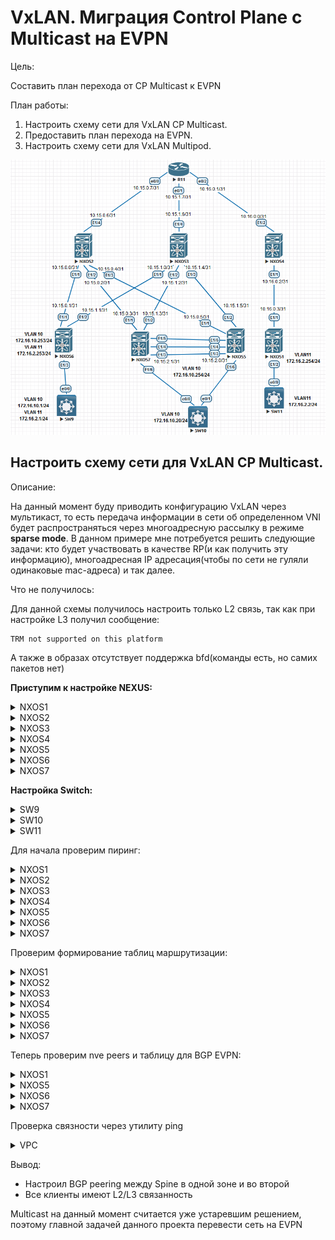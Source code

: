 # VxLAN. Миграция Control Plane c Multicast на EVPN

Цель:

Составить план перехода от CP Multicast к EVPN

План работы:

1. Настроить схему сети для VxLAN CP Multicast.
2. Предоставить план перехода на EVPN.
3. Настроить схему сети для VxLAN Multipod.

![Scheme](./img/Scheme.png)

## Настроить схему сети для VxLAN CP Multicast.

Описание:

На данный момент буду приводить конфигурацию VxLAN через мультикаст, то есть передача информации в сети об определенном VNI будет распространяться через многоадресную рассылку в режиме **sparse mode**. В данном примере мне потребуется решить следующие задачи: кто будет участвовать в качестве RP(и как получить эту информацию), многоадресная IP адресация(чтобы по сети не гуляли одинаковые mac-адреса) и так далее. 

Что не получилось:

Для данной схемы получилось настроить только L2 связь, так как при настройке L3 получил сообщение:

```
TRM not supported on this platform
```

А также в образах отсутствует поддержка bfd(команды есть, но самих пакетов нет) 

**Приступим к настройке NEXUS:**

<details>
  <summary>NXOS1</summary>
<pre><code>
configure terminal
!
hostname NX1
!
feature bgp
feature pim
feature interface-vlan
feature vn-segment-vlan-based
feature nv overlay
!
no ip domain-lookup
!
fabric forwarding anycast-gateway-mac 0001.0001.0001
!
ip pim log-neighbor-changes
ip pim ssm range 232.0.0.0/8
ip pim bsr listen
vlan 1,11
vlan 11
  vn-segment 100200
!
ip prefix-list LOOPBACK seq 5 permit 1.1.1.1/32 
ip prefix-list LOOPBACK seq 10 permit 10.1.1.1/32 
ip prefix-list P2P seq 5 permit 10.16.0.2/31 
ip prefix-list P2P seq 10 permit 172.16.2.0/31 
route-map BGP-OUT permit 10
  match ip address prefix-list LOOPBACK P2P 
!
interface Vlan11
  no shutdown
  ip address 172.16.2.254/24
  ip pim sparse-mode
  fabric forwarding mode anycast-gateway
!
interface nve1
  no shutdown
  source-interface loopback0
  member vni 100200 mcast-group 231.1.2.1
!
interface Ethernet1/1
  no switchport
  ip address 10.16.0.3/31
  ip pim sparse-mode
  no shutdown
!
interface Ethernet1/2
  switchport mode trunk
!
interface loopback0
  ip address 1.1.1.1/32
  ip address 10.1.1.1/32 secondary
  ip pim sparse-mode
!
cli alias name wr copy running-config startup-config
line console
  exec-timeout 0
line vty
  exec-timeout 0
!
boot nxos bootflash:/nxos.9.2.2.bin 
!
router bgp 64551
  router-id 1.1.1.1
  bestpath as-path multipath-relax
  address-family ipv4 unicast
    redistribute direct route-map BGP-OUT
    maximum-paths 4
  template peer NXOS4
    remote-as 64554
    log-neighbor-changes
    password 3 9125d59c18a9b015
    address-family ipv4 unicast
  neighbor 10.16.0.2
    inherit peer NXOS4
!
end
wr
</code></pre>
</details>
 <details>
<summary>NXOS2</summary>
<pre><code>
configure terminal
hostname NX2
!
feature bgp
feature pim
!
ip pim bsr bsr-candidate loopback1 priority 90
ip pim bsr rp-candidate loopback1 group-list 224.0.0.0/4 priority 90
ip pim log-neighbor-changes
ip pim ssm range 232.0.0.0/8
ip pim bsr forward listen
!
ip prefix-list LOOPBACK seq 5 permit 1.1.1.2/32 
ip prefix-list LOOPBACK seq 10 permit 10.12.10.1/32 
ip prefix-list P2P seq 5 permit 10.15.0.0/31 
ip prefix-list P2P seq 10 permit 10.15.0.2/31 
ip prefix-list P2P seq 15 permit 10.15.0.4/31 
ip prefix-list P2P seq 20 permit 10.15.0.6/31 
route-map BGP-OUT permit 10
  match ip address prefix-list LOOPBACK P2P 
!
interface Ethernet1/1
  no switchport
  ip address 10.15.0.0/31
  ip pim sparse-mode
  no shutdown
!
interface Ethernet1/2
  no switchport
  ip address 10.15.0.2/31
  ip pim sparse-mode
  no shutdown
!
interface Ethernet1/3
  no switchport
  ip address 10.15.0.4/31
  ip pim sparse-mode
  no shutdown
!
interface Ethernet1/4
  no switchport
  ip address 10.15.0.6/31
  ip pim sparse-mode
  no shutdown
!
interface loopback0
  ip address 1.1.1.2/32
  ip pim sparse-mode
!
interface loopback1
  ip address 10.12.10.1/32
  ip pim sparse-mode
!
cli alias name wr copy running-config startup-config
line console
  exec-timeout 0
line vty
  exec-timeout 0
!
boot nxos bootflash:/nxos.9.2.2.bin 
!
router bgp 64552
  router-id 1.1.1.2
  bestpath as-path multipath-relax
  address-family ipv4 unicast
    redistribute direct route-map BGP-OUT
    maximum-paths 4
!
  template peer LEAF_VPC
    remote-as 64555
    log-neighbor-changes
    password 3 9125d59c18a9b015
    address-family ipv4 unicast
!
  template peer NXOS6
    remote-as 64556
    log-neighbor-changes
    password 3 9125d59c18a9b015
    address-family ipv4 unicast
!
  template peer R11
    remote-as 64777
    log-neighbor-changes
    password 3 9125d59c18a9b015
    address-family ipv4 unicast
!
  neighbor 10.15.0.1
    inherit peer NXOS6
  neighbor 10.15.0.3
    inherit peer LEAF_VPC
  neighbor 10.15.0.5
    inherit peer LEAF_VPC
  neighbor 10.15.0.7
    inherit peer R11
end
wr
</code></pre>
</details>
<details>
  <summary>NXOS3</summary>
<pre><code>
configure terminal
hostname NX3
!
nv overlay evpn
feature bgp
feature pim
feature nv overlay
!
no ip domain-lookup
!
ip pim bsr bsr-candidate loopback0 priority 90
ip pim bsr rp-candidate loopback0 group-list 224.0.0.0/4 priority 90
ip pim log-neighbor-changes
ip pim ssm range 232.0.0.0/8
ip pim bsr forward listen
!
ip prefix-list LOOPBACK seq 5 permit 1.1.1.3/32 
ip prefix-list P2P permit 10.15.1.0/31
ip prefix-list P2P permit 10.15.1.2/31 
ip prefix-list P2P permit 10.15.1.4/31 
ip prefix-list P2P permit 10.15.1.6/31 
route-map BGP-OUT permit 10
  match ip address prefix-list LOOPBACK P2P 
!
interface Ethernet1/1
  no switchport
  ip address 10.15.1.0/31
  ip pim sparse-mode
  no shutdown
!
interface Ethernet1/2
  no switchport
  ip address 10.15.1.2/31
  ip pim sparse-mode
  no shutdown
!
interface Ethernet1/3
  no switchport
  ip address 10.15.1.4/31
  ip pim sparse-mode
  no shutdown
!
interface Ethernet1/4
  no switchport
  ip address 10.15.1.6/31
  ip pim sparse-mode
  no shutdown
!
interface loopback0
  ip address 1.1.1.3/32
  ip pim sparse-mode
!
cli alias name wr copy running-config startup-config
line console
  exec-timeout 0
line vty
  exec-timeout 0
!
router bgp 64552
  router-id 1.1.1.3
  bestpath as-path multipath-relax
  address-family ipv4 unicast
    redistribute direct route-map BGP-OUT
    maximum-paths 4
!
  template peer LEAF_VPC
    remote-as 64555
    log-neighbor-changes
    password 3 9125d59c18a9b015
    address-family ipv4 unicast
!
  template peer NXOS6
    remote-as 64556
    log-neighbor-changes
    password 3 9125d59c18a9b015
    address-family ipv4 unicast
!
  template peer R11
    remote-as 64777
    log-neighbor-changes
    password 3 9125d59c18a9b015
    address-family ipv4 unicast
!
  neighbor 10.15.1.1
    inherit peer NXOS6
  neighbor 10.15.1.3
    inherit peer LEAF_VPC
  neighbor 10.15.1.5
    inherit peer LEAF_VPC
  neighbor 10.15.1.7
    inherit peer R11
end
wr
</code></pre>
</details>
<details>
<summary>NXOS4</summary>
<pre><code>
configure terminal
hostname NX4
!
feature bgp
feature pim
!
ip pim bsr bsr-candidate loopback0 priority 90
ip pim bsr rp-candidate loopback0 group-list 224.0.0.0/4 priority 90
ip pim log-neighbor-changes
ip pim ssm range 232.0.0.0/8
ip pim bsr forward listen
!
ip prefix-list LOOPBACK seq 5 permit 1.1.1.4/32 
ip prefix-list P2P seq 5 permit 10.16.0.2/31 
ip prefix-list P2P seq 10 permit 10.16.0.0/31 
route-map BGP-OUT permit 10
  match ip address prefix-list LOOPBACK P2P 
!
interface Ethernet1/1
  no switchport
  ip address 10.16.0.2/31
  ip pim sparse-mode
  no shutdown
!
interface Ethernet1/2
  no switchport
  ip address 10.16.0.0/31
  ip pim sparse-mode
  no shutdown
!
interface loopback0
  ip address 1.1.1.4/32
  ip pim sparse-mode
!
cli alias name wr copy running-config startup-config
line console
  exec-timeout 0
line vty
  exec-timeout 0
!
router bgp 64554
  router-id 1.1.1.4
  bestpath as-path multipath-relax
  address-family ipv4 unicast
    redistribute direct route-map BGP-OUT
    maximum-paths 4
!
  template peer NXOS1
    remote-as 64551
    log-neighbor-changes
    password 3 9125d59c18a9b015
    address-family ipv4 unicast
  template peer R11
    remote-as 64777
    log-neighbor-changes
    password 3 9125d59c18a9b015
    address-family ipv4 unicast
  neighbor 10.16.0.1
    inherit peer R11
  neighbor 10.16.0.3
    inherit peer NXOS1
!
end
wr
</code></pre>
</details>
<details>
<summary>NXOS5</summary>
<pre><code>
configure terminal
hostname NX5
!
cfs eth distribute
nv overlay evpn
feature bgp
feature pim
feature interface-vlan
feature vn-segment-vlan-based
feature lacp
feature vpc
feature nv overlay
!
fabric forwarding anycast-gateway-mac 0001.0001.0001
ip pim log-neighbor-changes
ip pim ssm range 232.0.0.0/8
ip pim bsr listen
vlan 1,10
vlan 10
  vn-segment 10010
!
ip prefix-list LOOPBACK seq 5 permit 1.1.1.5/32 
ip prefix-list LOOPBACK seq 10 permit 10.1.1.5/32 
ip prefix-list P2P seq 5 permit 10.15.0.4/31 
ip prefix-list P2P seq 10 permit 10.15.1.4/31 
ip prefix-list P2P seq 15 permit 10.15.2.0/31 
!
vrf context VPC
vpc domain 1
  peer-keepalive destination 10.15.2.0 source 10.15.2.1 vrf VPC
!
interface Vlan10
  no shutdown
  ip address 172.16.10.254/24
  ip pim sparse-mode
  fabric forwarding mode anycast-gateway
!
interface port-channel1
  switchport mode trunk
  spanning-tree port type network
  vpc peer-link
!
interface port-channel2
  switchport mode trunk
  vpc 1
!
interface nve1
  no shutdown
  source-interface loopback0
  member vni 10010 mcast-group 230.1.1.1
!
interface Ethernet1/1
  no switchport
  ip address 10.15.0.5/31
  ip pim sparse-mode
  no shutdown
!
interface Ethernet1/2
  no switchport
  ip address 10.15.1.5/31
  ip pim sparse-mode
  no shutdown
!
interface Ethernet1/3
  no switchport
  vrf member VPC
  ip address 10.15.2.1/31
  no shutdown
!
interface Ethernet1/4
  switchport mode trunk
  channel-group 1 mode active
!
interface Ethernet1/5
  switchport mode trunk
  channel-group 1 mode active
!
interface Ethernet1/6
  switchport mode trunk
  spanning-tree bpdufilter enable
  channel-group 2 mode active
!
interface loopback0
  ip address 1.1.1.5/32
  ip address 10.1.1.5/32 secondary
  ip pim sparse-mode
!
cli alias name wr copy running-config startup-config
line console
  exec-timeout 0
line vty
  exec-timeout 0
!
router bgp 64555
  router-id 1.1.1.5
  bestpath as-path multipath-relax
  address-family ipv4 unicast
    redistribute direct route-map BGP-OUT
    maximum-paths 4
!
  template peer SPINE
    remote-as 64552
    log-neighbor-changes
    password 3 9125d59c18a9b015
    address-family ipv4 unicast
!
  neighbor 10.15.0.4
    inherit peer SPINE
  neighbor 10.15.1.4
    inherit peer SPINE
end
wr
</code></pre>
</details>
<details>
<summary>NXOS6</summary>
<pre><code>
configure terminal
hostname NX6
!
feature bgp
feature pim
feature interface-vlan
feature vn-segment-vlan-based
feature nv overlay
!
ip pim log-neighbor-changes
ip pim ssm range 232.0.0.0/8
ip pim bsr listen
!
fabric forwarding anycast-gateway-mac 0001.0001.0001
!
vlan 1,10-11
vlan 10
  vn-segment 10010
vlan 11
  vn-segment 100200
!
ip prefix-list LOOPBACK seq 5 permit 1.1.1.6/32 
ip prefix-list LOOPBACK seq 10 permit 10.1.1.6/32 
ip prefix-list P2P seq 5 permit 10.15.0.0/31 
!
route-map BGP-OUT permit 10
  match ip address prefix-list LOOPBACK P2P 
!
interface Vlan10
  no shutdown
  ip address 172.16.10.253/24
  ip pim sparse-mode
  fabric forwarding mode anycast-gateway
!
interface Vlan11
  no shutdown
  ip address 172.16.2.253/24
  ip pim sparse-mode
  fabric forwarding mode anycast-gateway
!
interface nve1
  no shutdown
  source-interface loopback0
  member vni 10010 mcast-group 230.1.1.1
  member vni 100200 mcast-group 231.1.2.1
!
interface Ethernet1/1
  no switchport
  ip address 10.15.0.1/31
  ip pim sparse-mode
  no shutdown
!
interface Ethernet1/2
  no switchport
  ip address 10.15.1.1/31
  ip pim sparse-mode
  no shutdown
!
interface Ethernet1/3
  switchport mode trunk
!
interface loopback0
  ip address 1.1.1.6/32
  ip address 10.1.1.6/32 secondary
  ip pim sparse-mode
!
cli alias name wr copy running-config startup-config
line console
  exec-timeout 0
line vty
  exec-timeout 0
!
boot nxos bootflash:/nxos.9.2.2.bin 
router bgp 64556
  router-id 1.1.1.6
  bestpath as-path multipath-relax
  address-family ipv4 unicast
    redistribute direct route-map BGP-OUT
    maximum-paths 4
!
  template peer SPINE
    remote-as 64552
    log-neighbor-changes
    password 3 9125d59c18a9b015
    address-family ipv4 unicast
!
  neighbor 10.15.0.0
    inherit peer SPINE
  neighbor 10.15.1.0
    inherit peer SPINE
end
wr
</code></pre>
</details>
<details>
<summary>NXOS7</summary>
<pre><code>
configure terminal
hostname NX7
!
cfs eth distribute
nv overlay evpn
feature bgp
feature pim
feature interface-vlan
feature vn-segment-vlan-based
feature lacp
feature vpc
feature nv overlay
!
fabric forwarding anycast-gateway-mac 0001.0001.0001
ip pim log-neighbor-changes
ip pim ssm range 232.0.0.0/8
ip pim bsr listen
vlan 1,10
vlan 10
  vn-segment 10010
!
ip prefix-list LOOPBACK seq 5 permit 1.1.1.7/32 
ip prefix-list LOOPBACK seq 10 permit 10.1.1.5/32 
ip prefix-list P2P seq 5 permit 10.15.0.2/31 
route-map BGP-OUT permit 10
  match ip address prefix-list LOOPBACK P2P 
!
vrf context VPC
vpc domain 1
  peer-keepalive destination 10.15.2.1 source 10.15.2.0 vrf VPC
!
interface Vlan10
  no shutdown
  ip address 172.16.10.254/24
  ip pim sparse-mode
  fabric forwarding mode anycast-gateway
!
interface port-channel1
  switchport mode trunk
  spanning-tree port type network
  vpc peer-link
!
interface port-channel2
  switchport mode trunk
  vpc 1
!
interface nve1
  no shutdown
  source-interface loopback0
  member vni 10010 mcast-group 230.1.1.1
!
interface Ethernet1/1
  no switchport
  ip address 10.15.0.3/31
  ip pim sparse-mode
  no shutdown
!
interface Ethernet1/2
  no switchport
  ip address 10.15.1.3/31
  ip pim sparse-mode
  no shutdown
!
interface Ethernet1/3
  no switchport
  vrf member VPC
  ip address 10.15.2.0/31
  no shutdown
!
interface Ethernet1/4
  switchport mode trunk
  channel-group 1 mode active
!
interface Ethernet1/5
  switchport mode trunk
  channel-group 1 mode active
!
interface Ethernet1/6
  switchport mode trunk
  spanning-tree bpdufilter enable
  channel-group 2 mode active
!
interface loopback0
  ip address 1.1.1.7/32
  ip address 10.1.1.5/32 secondary
  ip pim sparse-mode
!
cli alias name wr copy running-config startup-config
line console
  exec-timeout 0
line vty
  exec-timeout 0
!
router bgp 64555
  router-id 1.1.1.7
  bestpath as-path multipath-relax
  address-family ipv4 unicast
    redistribute direct route-map BGP-OUT
    maximum-paths 4
!
  template peer SPINE
    remote-as 64552
    password 3 9125d59c18a9b015
    address-family ipv4 unicast
  neighbor 10.15.0.2
    inherit peer SPINE
  neighbor 10.15.1.2
    inherit peer SPINE
end
wr
</code></pre>
</details>

**Настройка Switch:**

<details>
  <summary>SW9</summary>
<pre><code>
enable
configure terminal
!
hostname SW9
!
interface Ethernet0/0
 switchport trunk encapsulation dot1q
 switchport mode trunk
 spanning-tree bpdufilter enable
!
interface Vlan10
 ip address 172.16.10.1 255.255.255.0
!
interface Vlan11
 ip address 172.16.2.2 255.255.255.0
!
end
wr
</code></pre>
</details>
<details>
  <summary>SW10</summary>
<pre><code>
enable
configure terminal
!
hostname SW10
!
interface Port-channel1
 switchport trunk encapsulation dot1q
 switchport mode trunk
 spanning-tree bpdufilter enable
!
interface Ethernet0/0
 switchport trunk encapsulation dot1q
 switchport mode trunk
 channel-group 1 mode active
 spanning-tree bpdufilter enable
!
interface Ethernet0/1
 switchport trunk encapsulation dot1q
 switchport mode trunk
 channel-group 1 mode active
 spanning-tree bpdufilter enable
!
interface Vlan10
 ip address 172.16.10.20 255.255.255.0
!
end
wr
</code></pre>
</details>
<details>
<summary>SW11</summary>
<pre><code>
enable
configure terminal
!
hostname SW11
!
interface Ethernet0/0
 switchport trunk encapsulation dot1q
 switchport mode trunk
!
interface Vlan11
 ip address 172.16.2.1 255.255.255.0
!
end
wr
</code></pre>
</details>




























Для начала проверим пиринг:


<details>
<summary>NXOS1</summary>
<pre><code>
NX1#  sh bgp l2vpn evpn summary
BGP summary information for VRF default, address family L2VPN EVPN
BGP router identifier 1.1.1.1, local AS number 64300
BGP table version is 563, L2VPN EVPN config peers 1, capable peers 1
11 network entries and 11 paths using 2420 bytes of memory
BGP attribute entries [6/984], BGP AS path entries [2/28]
BGP community entries [0/0], BGP clusterlist entries [0/0]
!
Neighbor        V    AS MsgRcvd MsgSent   TblVer  InQ OutQ Up/Down  State/PfxRcd
1.1.1.4         4 64550    3734     887      563    0    0 11:06:33 6     
</code></pre>
</details>
<details>
<summary>NXOS2</summary>
<pre><code>
NX2# sh bgp l2vpn evpn summary
BGP summary information for VRF default, address family L2VPN EVPN
BGP router identifier 1.1.1.2, local AS number 65000
BGP table version is 331, L2VPN EVPN config peers 4, capable peers 4
41 network entries and 41 paths using 9020 bytes of memory
BGP attribute entries [18/2952], BGP AS path entries [3/22]
BGP community entries [0/0], BGP clusterlist entries [0/0]
!
Neighbor        V    AS MsgRcvd MsgSent   TblVer  InQ OutQ Up/Down  State/PfxRcd
1.1.1.4         4 64550     100     158      331    0    0 00:57:18 5         
1.1.1.5         4 65200      85     119      331    0    0 00:57:17 10        
1.1.1.6         4 65100     182     125      331    0    0 00:57:19 15        
1.1.1.7         4 65200     142     119      331    0    0 00:57:17 11        
NX2#      
</code></pre>
</details>
<details>
<summary>NXOS3</summary>
<pre><code>
NX3# sh bgp l2vpn evpn summary
BGP summary information for VRF default, address family L2VPN EVPN
BGP router identifier 1.1.1.3, local AS number 65000
BGP table version is 331, L2VPN EVPN config peers 4, capable peers 4
41 network entries and 41 paths using 9020 bytes of memory
BGP attribute entries [18/2952], BGP AS path entries [3/22]
BGP community entries [0/0], BGP clusterlist entries [0/0]
!
Neighbor        V    AS MsgRcvd MsgSent   TblVer  InQ OutQ Up/Down  State/PfxRcd
1.1.1.4         4 64550      99     158      331    0    0 00:57:12 5         
1.1.1.5         4 65200      86     119      331    0    0 00:57:13 10        
1.1.1.6         4 65100     182     124      331    0    0 00:57:10 15        
1.1.1.7         4 65200     141     119      331    0    0 00:57:13 11
</code></pre>
</details>
<details>
<summary>NXOS4</summary>
<pre><code>
NX4# show bgp l2vpn evpn summary 
BGP summary information for VRF default, address family L2VPN EVPN
BGP router identifier 1.1.1.4, local AS number 64550
BGP table version is 5676, L2VPN EVPN config peers 3, capable peers 3
41 network entries and 77 paths using 13484 bytes of memory
BGP attribute entries [18/2952], BGP AS path entries [3/26]
BGP community entries [0/0], BGP clusterlist entries [0/0]
!
Neighbor        V    AS MsgRcvd MsgSent   TblVer  InQ OutQ Up/Down  State/PfxRcd
1.1.1.1         4 64300    1072    1777     5676    0    0 11:08:44 5         
1.1.1.2         4 65000    3252     808     5676    0    0 00:58:55 36        
1.1.1.3         4 65000    3250     807     5676    0    0 00:58:13 36   
</code></pre>
</details>
<details>
<summary>NXOS5</summary>
<pre><code>
NX5# show bgp l2vpn evpn summary 
BGP summary information for VRF default, address family L2VPN EVPN
BGP router identifier 1.1.1.5, local AS number 65200
BGP table version is 520, L2VPN EVPN config peers 2, capable peers 2
14 network entries and 18 paths using 3576 bytes of memory
BGP attribute entries [9/1476], BGP AS path entries [2/24]
BGP community entries [0/0], BGP clusterlist entries [0/0]
!
Neighbor        V    AS MsgRcvd MsgSent   TblVer  InQ OutQ Up/Down  State/PfxRcd
1.1.1.2         4 65000    3025    1056      520    0    0 00:59:22 4         
1.1.1.3         4 65000    2994    1051      520    0    0 00:58:42 4      
</code></pre>
</details>
<details>
<summary>NXOS6</summary>
<pre><code>
NX6# show bgp l2vpn evpn summary 
BGP summary information for VRF default, address family L2VPN EVPN
BGP router identifier 1.1.1.6, local AS number 65100
BGP table version is 2087, L2VPN EVPN config peers 2, capable peers 2
21 network entries and 27 paths using 5364 bytes of memory
BGP attribute entries [10/1640], BGP AS path entries [2/24]
BGP community entries [0/0], BGP clusterlist entries [0/0]
!
Neighbor        V    AS MsgRcvd MsgSent   TblVer  InQ OutQ Up/Down  State/PfxRcd
1.1.1.2         4 65000    2924    1542     2087    0    0 00:59:49 6         
1.1.1.3         4 65000    2879    1539     2087    0    0 00:59:06 6  
</code></pre>
</details> 
<details>
<summary>NXOS7</summary>
<pre><code>
NX7# show bgp l2vpn evpn summary 
BGP summary information for VRF default, address family L2VPN EVPN
BGP router identifier 1.1.1.7, local AS number 65200
BGP table version is 1279, L2VPN EVPN config peers 2, capable peers 2
15 network entries and 19 paths using 3796 bytes of memory
BGP attribute entries [9/1476], BGP AS path entries [2/24]
BGP community entries [0/0], BGP clusterlist entries [0/0]
!
Neighbor        V    AS MsgRcvd MsgSent   TblVer  InQ OutQ Up/Down  State/PfxRcd
1.1.1.2         4 65000    3027    1295     1279    0    0 01:00:10 4         
1.1.1.3         4 65000    2998    1290     1279    0    0 00:59:31 4             
</code></pre>
</details> 

Проверим формирование таблиц маршрутизации:

<details>
  <summary>NXOS1</summary>
<pre><code>
NX1# show ip route vrf all 
IP Route Table for VRF "default"
'*' denotes best ucast next-hop
'**' denotes best mcast next-hop
'[x/y]' denotes [preference/metric]
'%<string>' in via output denotes VRF <string>
!
1.1.1.0/24, ubest/mbest: 1/0, attached
    *via 1.1.1.1, Lo0, [0/0], 18:53:46, direct
1.1.1.1/32, ubest/mbest: 1/0, attached
    *via 1.1.1.1, Lo0, [0/0], 18:53:46, local
1.1.1.2/32, ubest/mbest: 1/0
    *via 1.1.1.4, Eth1/1, [110/81], 18:52:14, ospf-1, inter
1.1.1.3/32, ubest/mbest: 1/0
    *via 1.1.1.4, Eth1/1, [110/81], 18:52:14, ospf-1, inter
1.1.1.4/32, ubest/mbest: 1/0
    *via 1.1.1.4, Eth1/1, [110/41], 18:52:14, ospf-1, intra
1.1.1.5/32, ubest/mbest: 1/0
    *via 1.1.1.4, Eth1/1, [110/121], 18:52:14, ospf-1, inter
1.1.1.6/32, ubest/mbest: 1/0
    *via 1.1.1.4, Eth1/1, [110/121], 18:52:14, ospf-1, inter
1.1.1.7/32, ubest/mbest: 1/0
    *via 1.1.1.4, Eth1/1, [110/121], 18:52:14, ospf-1, inter
10.10.10.0/24, ubest/mbest: 1/0, attached
    *via 10.10.10.252, Vlan10, [0/0], 17:57:47, direct
10.10.10.249/32, ubest/mbest: 1/0, attached
    *via 10.10.10.249, Vlan10, [190/0], 17:26:51, hmm
10.10.10.252/32, ubest/mbest: 1/0, attached
    *via 10.10.10.252, Vlan10, [0/0], 17:57:47, local
10.10.11.0/24, ubest/mbest: 1/0, attached
    *via 10.10.11.252, Vlan11, [0/0], 17:57:03, direct
10.10.11.249/32, ubest/mbest: 1/0, attached
    *via 10.10.11.249, Vlan11, [190/0], 17:26:45, hmm
10.10.11.252/32, ubest/mbest: 1/0, attached
    *via 10.10.11.252, Vlan11, [0/0], 17:57:03, local
10.255.255.255/32, ubest/mbest: 1/0
    *via 1.1.1.4, Eth1/1, [110/121], 18:52:14, ospf-1, inter
172.25.20.0/24, ubest/mbest: 1/0
    *via 1.1.1.4, Eth1/1, [110/80], 18:52:14, ospf-1, intra
!
IP Route Table for VRF "VXLAN_RT"
'*' denotes best ucast next-hop
'**' denotes best mcast next-hop
'[x/y]' denotes [preference/metric]
'%<string>' in via output denotes VRF <string>
!
192.168.68.219/32, ubest/mbest: 1/0
    *via 10.255.255.255%default, [20/0], 17:52:55, bgp-64300, external, tag 6455
0 (evpn) segid: 9999 tunnelid: 0xaffffff encap: VXLAN
! 
192.168.68.245/32, ubest/mbest: 1/0
    *via 10.255.255.255%default, [20/0], 17:52:55, bgp-64300, external, tag 6455
0 (evpn) segid: 9999 tunnelid: 0xaffffff encap: VXLAN
! 
192.168.69.219/32, ubest/mbest: 1/0
    *via 1.1.1.6%default, [20/0], 17:52:55, bgp-64300, external, tag 64550 (evpn
) segid: 9999 tunnelid: 0x1010106 encap: VXLAN
! 
192.168.69.250/32, ubest/mbest: 1/0
    *via 1.1.1.6%default, [20/0], 17:52:55, bgp-64300, external, tag 64550 (evpn
) segid: 9999 tunnelid: 0x1010106 encap: VXLAN
!
192.168.70.0/24, ubest/mbest: 1/0, attached
    *via 192.168.70.252, Vlan70, [0/0], 17:53:39, direct
192.168.70.219/32, ubest/mbest: 1/0, attached
    *via 192.168.70.219, Vlan70, [190/0], 17:23:14, hmm
192.168.70.249/32, ubest/mbest: 1/0, attached
    *via 192.168.70.249, Vlan70, [190/0], 17:26:40, hmm
192.168.70.252/32, ubest/mbest: 1/0, attached
    *via 192.168.70.252, Vlan70, [0/0], 17:53:39, local
</code></pre>
</details> 
<details>
  <summary>NXOS2</summary>
<pre><code>
NX2#  show ip route vrf all 
IP Route Table for VRF "default"
'*' denotes best ucast next-hop
'**' denotes best mcast next-hop
'[x/y]' denotes [preference/metric]
'%<string>' in via output denotes VRF <string>
!
1.1.1.0/24, ubest/mbest: 1/0, attached
    *via 1.1.1.2, Lo0, [0/0], 3d20h, direct
1.1.1.1/32, ubest/mbest: 1/0
    *via 172.25.20.3, Eth1/4, [110/81], 18:53:31, ospf-1, intra
1.1.1.2/32, ubest/mbest: 1/0, attached
    *via 1.1.1.2, Lo0, [0/0], 3d20h, local
1.1.1.3/32, ubest/mbest: 3/0
    *via 1.1.1.5, Eth1/3, [110/81], 2d16h, ospf-1, intra
    *via 1.1.1.6, Eth1/1, [110/81], 2d16h, ospf-1, intra
    *via 1.1.1.7, Eth1/2, [110/81], 2d16h, ospf-1, intra
1.1.1.4/32, ubest/mbest: 1/0
    *via 172.25.20.3, Eth1/4, [110/41], 19:01:31, ospf-1, intra
1.1.1.5/32, ubest/mbest: 1/0
    *via 1.1.1.5, Eth1/3, [110/41], 2d17h, ospf-1, intra
1.1.1.6/32, ubest/mbest: 1/0
    *via 1.1.1.6, Eth1/1, [110/41], 3d20h, ospf-1, intra
1.1.1.7/32, ubest/mbest: 1/0
    *via 1.1.1.7, Eth1/2, [110/41], 2d17h, ospf-1, intra
10.255.255.255/32, ubest/mbest: 2/0
    *via 1.1.1.5, Eth1/3, [110/41], 2d17h, ospf-1, intra
    *via 1.1.1.7, Eth1/2, [110/41], 2d17h, ospf-1, intra
172.25.20.0/24, ubest/mbest: 1/0, attached
    *via 172.25.20.1, Eth1/4, [0/0], 19:04:12, direct
172.25.20.1/32, ubest/mbest: 1/0, attached
    *via 172.25.20.1, Eth1/4, [0/0], 19:04:12, local
</code></pre>
</details>
<details>
  <summary>NXOS3</summary>
<pre><code>
NX3# show ip route vrf all 
IP Route Table for VRF "default"
'*' denotes best ucast next-hop
'**' denotes best mcast next-hop
'[x/y]' denotes [preference/metric]
'%<string>' in via output denotes VRF <string>
!
1.1.1.0/24, ubest/mbest: 1/0, attached
    *via 1.1.1.3, Lo0, [0/0], 3d20h, direct
1.1.1.1/32, ubest/mbest: 1/0
    *via 172.25.20.3, Eth1/4, [110/81], 18:54:26, ospf-1, intra
1.1.1.2/32, ubest/mbest: 3/0
    *via 1.1.1.5, Eth1/3, [110/81], 2d16h, ospf-1, intra
    *via 1.1.1.6, Eth1/1, [110/81], 2d16h, ospf-1, intra
    *via 1.1.1.7, Eth1/2, [110/81], 2d16h, ospf-1, intra
1.1.1.3/32, ubest/mbest: 1/0, attached
    *via 1.1.1.3, Lo0, [0/0], 3d20h, local
1.1.1.4/32, ubest/mbest: 1/0
    *via 172.25.20.3, Eth1/4, [110/41], 19:03:06, ospf-1, intra
1.1.1.5/32, ubest/mbest: 1/0
    *via 1.1.1.5, Eth1/3, [110/41], 2d16h, ospf-1, intra
1.1.1.6/32, ubest/mbest: 1/0
    *via 1.1.1.6, Eth1/1, [110/41], 2d16h, ospf-1, intra
1.1.1.7/32, ubest/mbest: 1/0
    *via 1.1.1.7, Eth1/2, [110/41], 2d16h, ospf-1, intra
10.255.255.255/32, ubest/mbest: 2/0
    *via 1.1.1.5, Eth1/3, [110/41], 2d16h, ospf-1, intra
    *via 1.1.1.7, Eth1/2, [110/41], 2d16h, ospf-1, intra
172.25.20.0/24, ubest/mbest: 1/0, attached
    *via 172.25.20.2, Eth1/4, [0/0], 19:03:55, direct
172.25.20.2/32, ubest/mbest: 1/0, attached
    *via 172.25.20.2, Eth1/4, [0/0], 19:03:55, local
</code></pre>
</details>
<details>
  <summary>NXOS4</summary>
<pre><code>
NX4# show ip route vrf all 
IP Route Table for VRF "default"
'*' denotes best ucast next-hop
'**' denotes best mcast next-hop
'[x/y]' denotes [preference/metric]
'%<string>' in via output denotes VRF <string>
!
1.1.1.0/24, ubest/mbest: 1/0, attached
    *via 1.1.1.4, Lo0, [0/0], 19:17:08, direct
1.1.1.1/32, ubest/mbest: 1/0
    *via 1.1.1.1, Eth1/1, [110/41], 18:55:25, ospf-1, intra
1.1.1.2/32, ubest/mbest: 1/0
    *via 172.25.20.1, Eth1/2, [110/41], 19:03:20, ospf-1, inter
1.1.1.3/32, ubest/mbest: 1/0
    *via 172.25.20.2, Eth1/2, [110/41], 19:04:06, ospf-1, inter
1.1.1.4/32, ubest/mbest: 1/0, attached
    *via 1.1.1.4, Lo0, [0/0], 19:17:08, local
1.1.1.5/32, ubest/mbest: 2/0
    *via 172.25.20.1, Eth1/2, [110/81], 19:03:20, ospf-1, inter
    *via 172.25.20.2, Eth1/2, [110/81], 19:03:20, ospf-1, inter
1.1.1.6/32, ubest/mbest: 2/0
    *via 172.25.20.1, Eth1/2, [110/81], 19:03:20, ospf-1, inter
    *via 172.25.20.2, Eth1/2, [110/81], 19:03:20, ospf-1, inter
1.1.1.7/32, ubest/mbest: 2/0
    *via 172.25.20.1, Eth1/2, [110/81], 19:03:20, ospf-1, inter
    *via 172.25.20.2, Eth1/2, [110/81], 19:03:20, ospf-1, inter
10.255.255.255/32, ubest/mbest: 2/0
    *via 172.25.20.1, Eth1/2, [110/81], 19:03:20, ospf-1, inter
    *via 172.25.20.2, Eth1/2, [110/81], 19:03:20, ospf-1, inter
172.25.20.0/24, ubest/mbest: 1/0, attached
    *via 172.25.20.3, Eth1/2, [0/0], 19:08:07, direct
172.25.20.3/32, ubest/mbest: 1/0, attached
    *via 172.25.20.3, Eth1/2, [0/0], 19:08:07, local
</code></pre>
</details>
<details>
  <summary>NXOS5</summary>
<pre><code>
NX5# show ip route vrf all 
IP Route Table for VRF "default"
'*' denotes best ucast next-hop
'**' denotes best mcast next-hop
'[x/y]' denotes [preference/metric]
'%<string>' in via output denotes VRF <string>
!
1.1.1.0/24, ubest/mbest: 1/0, attached
    *via 1.1.1.5, Lo0, [0/0], 2d17h, direct
1.1.1.1/32, ubest/mbest: 2/0
    *via 1.1.1.2, Eth1/1, [110/121], 18:56:03, ospf-1, inter
    *via 1.1.1.3, Eth1/2, [110/121], 18:56:03, ospf-1, inter
1.1.1.2/32, ubest/mbest: 1/0
    *via 1.1.1.2, Eth1/1, [110/41], 2d17h, ospf-1, intra
1.1.1.3/32, ubest/mbest: 1/0
    *via 1.1.1.3, Eth1/2, [110/41], 2d17h, ospf-1, intra
1.1.1.4/32, ubest/mbest: 2/0
    *via 1.1.1.2, Eth1/1, [110/81], 19:04:03, ospf-1, inter
    *via 1.1.1.3, Eth1/2, [110/81], 19:04:03, ospf-1, inter
1.1.1.5/32, ubest/mbest: 1/0, attached
    *via 1.1.1.5, Lo0, [0/0], 2d17h, local
1.1.1.6/32, ubest/mbest: 2/0
    *via 1.1.1.2, Eth1/1, [110/81], 2d17h, ospf-1, intra
    *via 1.1.1.3, Eth1/2, [110/81], 2d17h, ospf-1, intra
1.1.1.7/32, ubest/mbest: 2/0
    *via 1.1.1.2, Eth1/1, [110/81], 2d17h, ospf-1, intra
    *via 1.1.1.3, Eth1/2, [110/81], 2d17h, ospf-1, intra
10.10.10.0/24, ubest/mbest: 1/0, attached
    *via 10.10.10.253, Vlan10, [0/0], 2d17h, direct
10.10.10.245/32, ubest/mbest: 1/0, attached
    *via 10.10.10.245, Vlan10, [190/0], 2d15h, hmm
10.10.10.253/32, ubest/mbest: 1/0, attached
    *via 10.10.10.253, Vlan10, [0/0], 2d17h, local
10.10.11.0/24, ubest/mbest: 1/0, attached
    *via 10.10.11.253, Vlan11, [0/0], 2d17h, direct
10.10.11.245/32, ubest/mbest: 1/0, attached
    *via 10.10.11.245, Vlan11, [190/0], 2d15h, hmm
10.10.11.253/32, ubest/mbest: 1/0, attached
    *via 10.10.11.253, Vlan11, [0/0], 2d17h, local
10.255.255.255/32, ubest/mbest: 2/0, attached
    *via 10.255.255.255, Lo0, [0/0], 2d17h, local
    *via 10.255.255.255, Lo0, [0/0], 2d17h, direct
172.25.20.0/24, ubest/mbest: 2/0
    *via 1.1.1.2, Eth1/1, [110/80], 19:04:43, ospf-1, inter
    *via 1.1.1.3, Eth1/2, [110/80], 19:04:43, ospf-1, inter
!
IP Route Table for VRF "VPC"
'*' denotes best ucast next-hop
'**' denotes best mcast next-hop
'[x/y]' denotes [preference/metric]
'%<string>' in via output denotes VRF <string>
!
10.15.2.0/31, ubest/mbest: 1/0, attached
    *via 10.15.2.1, Eth1/3, [0/0], 2d17h, direct
10.15.2.1/32, ubest/mbest: 1/0, attached
    *via 10.15.2.1, Eth1/3, [0/0], 2d17h, local
!
IP Route Table for VRF "VXLAN_RT"
'*' denotes best ucast next-hop
'**' denotes best mcast next-hop
'[x/y]' denotes [preference/metric]
'%<string>' in via output denotes VRF <string>
!
192.168.68.0/24, ubest/mbest: 1/0, attached
    *via 192.168.68.253, Vlan68, [0/0], 2d13h, direct
192.168.68.219/32, ubest/mbest: 1/0, attached
    *via 192.168.68.219, Vlan68, [190/0], 2d13h, hmm
192.168.68.245/32, ubest/mbest: 1/0, attached
    *via 192.168.68.245, Vlan68, [190/0], 2d13h, hmm
192.168.68.253/32, ubest/mbest: 1/0, attached
    *via 192.168.68.253, Vlan68, [0/0], 2d13h, local
192.168.69.219/32, ubest/mbest: 1/0
    *via 1.1.1.6%default, [20/0], 07:09:09, bgp-65200, external, tag 65000 (evpn
) segid: 9999 tunnelid: 0x1010106 encap: VXLAN
! 
192.168.69.250/32, ubest/mbest: 1/0
    *via 1.1.1.6%default, [20/0], 07:09:09, bgp-65200, external, tag 65000 (evpn
) segid: 9999 tunnelid: 0x1010106 encap: VXLAN
! 
192.168.70.219/32, ubest/mbest: 1/0
    *via 1.1.1.1%default, [20/0], 17:27:02, bgp-65200, external, tag 65000 (evpn
) segid: 9999 tunnelid: 0x1010101 encap: VXLAN
!
192.168.70.249/32, ubest/mbest: 1/0
    *via 1.1.1.1%default, [20/0], 17:30:28, bgp-65200, external, tag 65000 (evpn
) segid: 9999 tunnelid: 0x1010101 encap: VXLAN
</code></pre>
</details>
<details>
  <summary>NXOS6</summary>
<pre><code>
NX6# show ip route vrf all 
IP Route Table for VRF "default"
'*' denotes best ucast next-hop
'**' denotes best mcast next-hop
'[x/y]' denotes [preference/metric]
'%<string>' in via output denotes VRF <string>
!
1.1.1.0/24, ubest/mbest: 1/0, attached
    *via 1.1.1.6, Lo0, [0/0], 3d20h, direct
1.1.1.1/32, ubest/mbest: 2/0
    *via 1.1.1.2, Eth1/1, [110/121], 18:57:10, ospf-1, inter
    *via 1.1.1.3, Eth1/2, [110/121], 18:57:10, ospf-1, inter
1.1.1.2/32, ubest/mbest: 1/0
    *via 1.1.1.2, Eth1/1, [110/41], 3d20h, ospf-1, intra
1.1.1.3/32, ubest/mbest: 1/0
    *via 1.1.1.3, Eth1/2, [110/41], 2d17h, ospf-1, intra
1.1.1.4/32, ubest/mbest: 2/0
    *via 1.1.1.2, Eth1/1, [110/81], 19:05:10, ospf-1, inter
    *via 1.1.1.3, Eth1/2, [110/81], 19:05:10, ospf-1, inter
1.1.1.5/32, ubest/mbest: 2/0
    *via 1.1.1.2, Eth1/1, [110/81], 2d17h, ospf-1, intra
    *via 1.1.1.3, Eth1/2, [110/81], 2d17h, ospf-1, intra
1.1.1.6/32, ubest/mbest: 1/0, attached
    *via 1.1.1.6, Lo0, [0/0], 3d20h, local
1.1.1.7/32, ubest/mbest: 2/0
    *via 1.1.1.2, Eth1/1, [110/81], 2d17h, ospf-1, intra
    *via 1.1.1.3, Eth1/2, [110/81], 2d17h, ospf-1, intra
10.10.10.0/24, ubest/mbest: 1/0, attached
    *via 10.10.10.251, Vlan10, [0/0], 2d16h, direct
10.10.10.1/32, ubest/mbest: 1/0, attached
    *via 10.10.10.1, Vlan10, [190/0], 2d16h, hmm
10.10.10.250/32, ubest/mbest: 1/0, attached
    *via 10.10.10.250, Vlan10, [190/0], 2d16h, hmm
10.10.10.251/32, ubest/mbest: 1/0, attached
    *via 10.10.10.251, Vlan10, [0/0], 2d16h, local
10.10.11.0/24, ubest/mbest: 1/0, attached
    *via 10.10.11.251, Vlan11, [0/0], 2d16h, direct
10.10.11.1/32, ubest/mbest: 1/0, attached
    *via 10.10.11.1, Vlan11, [190/0], 2d16h, hmm
10.10.11.250/32, ubest/mbest: 1/0, attached
    *via 10.10.11.250, Vlan11, [190/0], 2d16h, hmm
10.10.11.251/32, ubest/mbest: 1/0, attached
    *via 10.10.11.251, Vlan11, [0/0], 2d16h, local
10.255.255.255/32, ubest/mbest: 2/0
    *via 1.1.1.2, Eth1/1, [110/81], 2d17h, ospf-1, intra
    *via 1.1.1.3, Eth1/2, [110/81], 2d17h, ospf-1, intra
172.25.20.0/24, ubest/mbest: 2/0
    *via 1.1.1.2, Eth1/1, [110/80], 19:05:50, ospf-1, inter
    *via 1.1.1.3, Eth1/2, [110/80], 19:05:50, ospf-1, inter
!
IP Route Table for VRF "VXLAN_RT"
'*' denotes best ucast next-hop
'**' denotes best mcast next-hop
'[x/y]' denotes [preference/metric]
'%<string>' in via output denotes VRF <string>
!
192.168.68.219/32, ubest/mbest: 1/0
    *via 10.255.255.255%default, [20/0], 20:00:52, bgp-65100, external, tag 6500
0 (evpn) segid: 9999 tunnelid: 0xaffffff encap: VXLAN
! 
192.168.68.245/32, ubest/mbest: 1/0
    *via 10.255.255.255%default, [20/0], 20:00:52, bgp-65100, external, tag 6500
0 (evpn) segid: 9999 tunnelid: 0xaffffff encap: VXLAN
! 
192.168.69.0/24, ubest/mbest: 1/0, attached
    *via 192.168.69.251, Vlan69, [0/0], 2d13h, direct
192.168.69.219/32, ubest/mbest: 1/0, attached
    *via 192.168.69.219, Vlan69, [190/0], 2d13h, hmm
192.168.69.250/32, ubest/mbest: 1/0, attached
    *via 192.168.69.250, Vlan69, [190/0], 2d09h, hmm
192.168.69.251/32, ubest/mbest: 1/0, attached
    *via 192.168.69.251, Vlan69, [0/0], 2d13h, local
192.168.70.219/32, ubest/mbest: 1/0
    *via 1.1.1.1%default, [20/0], 17:28:09, bgp-65100, external, tag 65000 (evpn
) segid: 9999 tunnelid: 0x1010101 encap: VXLAN
!
192.168.70.249/32, ubest/mbest: 1/0
    *via 1.1.1.1%default, [20/0], 17:31:34, bgp-65100, external, tag 65000 (evpn
) segid: 9999 tunnelid: 0x1010101 encap: VXLAN
</code></pre>
</details>
<details>
  <summary>NXOS7</summary>
<pre><code>
NX7# show ip route vrf all 
IP Route Table for VRF "default"
'*' denotes best ucast next-hop
'**' denotes best mcast next-hop
'[x/y]' denotes [preference/metric]
'%<string>' in via output denotes VRF <string>
!
1.1.1.0/24, ubest/mbest: 1/0, attached
    *via 1.1.1.7, Lo0, [0/0], 2d17h, direct
1.1.1.1/32, ubest/mbest: 2/0
    *via 1.1.1.2, Eth1/1, [110/121], 18:58:34, ospf-1, inter
    *via 1.1.1.3, Eth1/2, [110/121], 18:58:34, ospf-1, inter
1.1.1.2/32, ubest/mbest: 1/0
    *via 1.1.1.2, Eth1/1, [110/41], 2d17h, ospf-1, intra
1.1.1.3/32, ubest/mbest: 1/0
    *via 1.1.1.3, Eth1/2, [110/41], 2d17h, ospf-1, intra
1.1.1.4/32, ubest/mbest: 2/0
    *via 1.1.1.2, Eth1/1, [110/81], 19:06:34, ospf-1, inter
    *via 1.1.1.3, Eth1/2, [110/81], 19:06:34, ospf-1, inter
1.1.1.5/32, ubest/mbest: 2/0
    *via 1.1.1.2, Eth1/1, [110/81], 2d17h, ospf-1, intra
    *via 1.1.1.3, Eth1/2, [110/81], 2d17h, ospf-1, intra
1.1.1.6/32, ubest/mbest: 2/0
    *via 1.1.1.2, Eth1/1, [110/81], 2d17h, ospf-1, intra
    *via 1.1.1.3, Eth1/2, [110/81], 2d17h, ospf-1, intra
1.1.1.7/32, ubest/mbest: 1/0, attached
    *via 1.1.1.7, Lo0, [0/0], 2d17h, local
10.10.10.0/24, ubest/mbest: 1/0, attached
    *via 10.10.10.253, Vlan10, [0/0], 2d17h, direct
10.10.10.245/32, ubest/mbest: 1/0, attached
    *via 10.10.10.245, Vlan10, [190/0], 2d15h, hmm
10.10.10.253/32, ubest/mbest: 1/0, attached
    *via 10.10.10.253, Vlan10, [0/0], 2d17h, local
10.10.11.0/24, ubest/mbest: 1/0, attached
    *via 10.10.11.253, Vlan11, [0/0], 2d17h, direct
10.10.11.245/32, ubest/mbest: 1/0, attached
    *via 10.10.11.245, Vlan11, [190/0], 2d15h, hmm
10.10.11.253/32, ubest/mbest: 1/0, attached
    *via 10.10.11.253, Vlan11, [0/0], 2d17h, local
10.255.255.255/32, ubest/mbest: 2/0, attached
    *via 10.255.255.255, Lo0, [0/0], 2d17h, local
    *via 10.255.255.255, Lo0, [0/0], 2d17h, direct
172.25.20.0/24, ubest/mbest: 2/0
    *via 1.1.1.2, Eth1/1, [110/80], 19:07:14, ospf-1, inter
    *via 1.1.1.3, Eth1/2, [110/80], 19:07:14, ospf-1, inter
!
IP Route Table for VRF "VPC"
'*' denotes best ucast next-hop
'**' denotes best mcast next-hop
'[x/y]' denotes [preference/metric]
'%<string>' in via output denotes VRF <string>
!
10.15.2.0/31, ubest/mbest: 1/0, attached
    *via 10.15.2.0, Eth1/3, [0/0], 2d17h, direct
10.15.2.0/32, ubest/mbest: 1/0, attached
    *via 10.15.2.0, Eth1/3, [0/0], 2d17h, local
!
IP Route Table for VRF "VXLAN_RT"
'*' denotes best ucast next-hop
'**' denotes best mcast next-hop
'[x/y]' denotes [preference/metric]
'%<string>' in via output denotes VRF <string>
!
192.168.68.0/24, ubest/mbest: 1/0, attached
    *via 192.168.68.253, Vlan68, [0/0], 2d13h, direct
192.168.68.219/32, ubest/mbest: 1/0, attached
    *via 192.168.68.219, Vlan68, [190/0], 2d13h, hmm
192.168.68.245/32, ubest/mbest: 1/0, attached
    *via 192.168.68.245, Vlan68, [190/0], 2d13h, hmm
192.168.68.253/32, ubest/mbest: 1/0, attached
    *via 192.168.68.253, Vlan68, [0/0], 2d13h, local
192.168.69.219/32, ubest/mbest: 1/0
    *via 1.1.1.6%default, [20/0], 07:11:40, bgp-65200, external, tag 65000 (evpn
) segid: 9999 tunnelid: 0x1010106 encap: VXLAN
! 
192.168.69.250/32, ubest/mbest: 1/0
    *via 1.1.1.6%default, [20/0], 07:11:40, bgp-65200, external, tag 65000 (evpn
) segid: 9999 tunnelid: 0x1010106 encap: VXLAN
! 
192.168.70.219/32, ubest/mbest: 1/0
    *via 1.1.1.1%default, [20/0], 17:29:33, bgp-65200, external, tag 65000 (evpn
) segid: 9999 tunnelid: 0x1010101 encap: VXLAN
!
192.168.70.249/32, ubest/mbest: 1/0
    *via 1.1.1.1%default, [20/0], 17:32:58, bgp-65200, external, tag 65000 (evpn
) segid: 9999 tunnelid: 0x1010101 encap: VXLAN
</code></pre>
</details>

Теперь проверим nve peers и таблицу для BGP EVPN:

<details>
  <summary>NXOS1</summary>
<pre><code>
NX1# show nve peers 
Interface Peer-IP          State LearnType Uptime   Router-Mac       
--------- ---------------  ----- --------- -------- -----------------
nve1      1.1.1.6          Up    CP        18:01:03 5000.0006.0007   
nve1      10.255.255.255   Up    CP        18:01:03 5000.0007.0007  
!
!
NX1# show bgp l2vpn evpn
BGP routing table information for VRF default, address family L2VPN EVPN
BGP table version is 863, Local Router ID is 1.1.1.1
Status: s-suppressed, x-deleted, S-stale, d-dampened, h-history, *-valid, >-best
Path type: i-internal, e-external, c-confed, l-local, a-aggregate, r-redist, I-i
njected
Origin codes: i - IGP, e - EGP, ? - incomplete, | - multipath, & - backup, 2 - b
est2
!
   Network            Next Hop            Metric     LocPrf     Weight Path
Route Distinguisher: 1.1.1.1:32837    (L2VNI 10070)
*>l[2]:[0]:[0]:[48]:[0050.7966.6815]:[0]:[0.0.0.0]/216
                      1.1.1.1                           100      32768 i
*>l[2]:[0]:[0]:[48]:[aabb.cc80.b000]:[0]:[0.0.0.0]/216
                      1.1.1.1                           100      32768 i
*>l[2]:[0]:[0]:[48]:[0050.7966.6815]:[32]:[192.168.70.219]/272
                      1.1.1.1                           100      32768 i
*>l[2]:[0]:[0]:[48]:[aabb.cc80.b000]:[32]:[192.168.70.249]/272
                      1.1.1.1                           100      32768 i
*>l[3]:[0]:[32]:[1.1.1.1]/88
                      1.1.1.1                           100      32768 i
!
Route Distinguisher: 1.1.1.5:32835
*>e[2]:[0]:[0]:[48]:[0050.7966.6813]:[32]:[192.168.68.219]/272
                      10.255.255.255                                 0 64550 650
00 65200 i
*>e[2]:[0]:[0]:[48]:[aabb.cc80.a000]:[32]:[192.168.68.245]/272
                      10.255.255.255                                 0 64550 650
00 65200 i
!
Route Distinguisher: 1.1.1.6:32836
*>e[2]:[0]:[0]:[48]:[0050.7966.6814]:[32]:[192.168.69.219]/272
                      1.1.1.6                                        0 64550 650
00 65100 i
*>e[2]:[0]:[0]:[48]:[aabb.cc80.9000]:[32]:[192.168.69.250]/272
                      1.1.1.6                                        0 64550 650
00 65100 i
!
Route Distinguisher: 1.1.1.7:32835
*>e[2]:[0]:[0]:[48]:[0050.7966.6813]:[32]:[192.168.68.219]/272
                      10.255.255.255                                 0 64550 650
00 65200 i
*>e[2]:[0]:[0]:[48]:[aabb.cc80.a000]:[32]:[192.168.68.245]/272
                      10.255.255.255                                 0 64550 650
00 65200 i
</code></pre>
</details>
<details>
  <summary>NXOS5</summary>
<pre><code>
NX5# show nve peers 
Interface Peer-IP          State LearnType Uptime   Router-Mac       
--------- ---------------  ----- --------- -------- -----------------
nve1      1.1.1.1          Up    CP        17:35:56 5000.0001.0007   
nve1      1.1.1.6          Up    CP        20:32:50 5000.0006.0007   
!
!
NX5# show bgp l2vpn evpn 
BGP routing table information for VRF default, address family L2VPN EVPN
BGP table version is 752, Local Router ID is 1.1.1.5
Status: s-suppressed, x-deleted, S-stale, d-dampened, h-history, *-valid, >-best
Path type: i-internal, e-external, c-confed, l-local, a-aggregate, r-redist, I-i
njected
Origin codes: i - IGP, e - EGP, ? - incomplete, | - multipath, & - backup, 2 - b
est2
!
   Network            Next Hop            Metric     LocPrf     Weight Path
Route Distinguisher: 1.1.1.1:32837
* e[2]:[0]:[0]:[48]:[0050.7966.6815]:[32]:[192.168.70.219]/272
                      1.1.1.1                                        0 65000 645
50 64300 i
*>e                   1.1.1.1                                        0 65000 645
50 64300 i
* e[2]:[0]:[0]:[48]:[aabb.cc80.b000]:[32]:[192.168.70.249]/272
                      1.1.1.1                                        0 65000 645
50 64300 i
*>e                   1.1.1.1                                        0 65000 645
50 64300 i
!
Route Distinguisher: 1.1.1.5:32777    (L2VNI 10010)
*>l[2]:[0]:[0]:[48]:[aabb.cc80.a000]:[0]:[0.0.0.0]/216
                      10.255.255.255                    100      32768 i
*>l[2]:[0]:[0]:[48]:[aabb.cc80.a000]:[32]:[10.10.10.245]/248
                      10.255.255.255                    100      32768 i
*>l[3]:[0]:[32]:[10.255.255.255]/88
                      10.255.255.255                    100      32768 i
!
Route Distinguisher: 1.1.1.5:32778    (L2VNI 10011)
*>l[2]:[0]:[0]:[48]:[aabb.cc80.a000]:[32]:[10.10.11.245]/248
                      10.255.255.255                    100      32768 i
*>l[3]:[0]:[32]:[10.255.255.255]/88
                      10.255.255.255                    100      32768 i
!
Route Distinguisher: 1.1.1.5:32835    (L2VNI 10068)
*>l[2]:[0]:[0]:[48]:[0050.7966.6813]:[0]:[0.0.0.0]/216
                      10.255.255.255                    100      32768 i
*>l[2]:[0]:[0]:[48]:[aabb.cc80.a000]:[0]:[0.0.0.0]/216
                      10.255.255.255                    100      32768 i
*>l[2]:[0]:[0]:[48]:[0050.7966.6813]:[32]:[192.168.68.219]/272
                      10.255.255.255                    100      32768 i
*>l[2]:[0]:[0]:[48]:[aabb.cc80.a000]:[32]:[192.168.68.245]/272
                      10.255.255.255                    100      32768 i
*>l[3]:[0]:[32]:[10.255.255.255]/88
                      10.255.255.255                    100      32768 i
!
Route Distinguisher: 1.1.1.6:32836
*>e[2]:[0]:[0]:[48]:[0050.7966.6814]:[32]:[192.168.69.219]/272
                      1.1.1.6                                        0 65000 651
00 i
* e                   1.1.1.6                                        0 65000 651
00 i
*>e[2]:[0]:[0]:[48]:[aabb.cc80.9000]:[32]:[192.168.69.250]/272
                      1.1.1.6                                        0 65000 651
00 i
* e                   1.1.1.6                                        0 65000 651
00 i
</code></pre>
</details>
<details>
  <summary>NXOS6</summary>
<pre><code>
NX6# show nve peers 
Interface Peer-IP          State LearnType Uptime   Router-Mac       
--------- ---------------  ----- --------- -------- -----------------
nve1      1.1.1.1          Up    CP        17:37:28 5000.0001.0007   
nve1      10.255.255.255   Up    CP        20:34:22 5000.0005.0007   
!
!
NX6(config)# show bgp l2vpn evpn 
NX6#  show bgp l2vpn evpn 
BGP routing table information for VRF default, address family L2VPN EVPN
BGP table version is 2979, Local Router ID is 1.1.1.6
Status: s-suppressed, x-deleted, S-stale, d-dampened, h-history, *-valid, >-best
Path type: i-internal, e-external, c-confed, l-local, a-aggregate, r-redist, I-i
njected
Origin codes: i - IGP, e - EGP, ? - incomplete, | - multipath, & - backup, 2 - b
est2
!
   Network            Next Hop            Metric     LocPrf     Weight Path
Route Distinguisher: 1.1.1.1:32837
* e[2]:[0]:[0]:[48]:[0050.7966.6815]:[32]:[192.168.70.219]/272
                      1.1.1.1                                        0 65000 645
50 64300 i
*>e                   1.1.1.1                                        0 65000 645
50 64300 i
* e[2]:[0]:[0]:[48]:[aabb.cc80.b000]:[32]:[192.168.70.249]/272
                      1.1.1.1                                        0 65000 645
50 64300 i
*>e                   1.1.1.1                                        0 65000 645
50 64300 i
!
Route Distinguisher: 1.1.1.5:32835
*>e[2]:[0]:[0]:[48]:[0050.7966.6813]:[32]:[192.168.68.219]/272
                      10.255.255.255                                 0 65000 652
00 i
* e                   10.255.255.255                                 0 65000 652
00 i
*>e[2]:[0]:[0]:[48]:[aabb.cc80.a000]:[32]:[192.168.68.245]/272
                      10.255.255.255                                 0 65000 652
00 i
* e                   10.255.255.255                                 0 65000 652
00 i
!
Route Distinguisher: 1.1.1.6:32777    (L2VNI 10010)
*>l[2]:[0]:[0]:[48]:[0050.7966.680c]:[0]:[0.0.0.0]/216
                      1.1.1.6                           100      32768 i
*>l[2]:[0]:[0]:[48]:[aabb.cc80.9000]:[0]:[0.0.0.0]/216
                      1.1.1.6                           100      32768 i
*>l[2]:[0]:[0]:[48]:[0050.7966.680c]:[32]:[10.10.10.1]/248
                      1.1.1.6                           100      32768 i
*>l[2]:[0]:[0]:[48]:[aabb.cc80.9000]:[32]:[10.10.10.250]/248
                      1.1.1.6                           100      32768 i
*>l[3]:[0]:[32]:[1.1.1.6]/88
                      1.1.1.6                           100      32768 i
!
Route Distinguisher: 1.1.1.6:32778    (L2VNI 10011)
*>l[2]:[0]:[0]:[48]:[0050.7966.6811]:[0]:[0.0.0.0]/216
                      1.1.1.6                           100      32768 i
*>l[2]:[0]:[0]:[48]:[aabb.cc80.9000]:[0]:[0.0.0.0]/216
                      1.1.1.6                           100      32768 i
*>l[2]:[0]:[0]:[48]:[0050.7966.6811]:[32]:[10.10.11.1]/248
                      1.1.1.6                           100      32768 i
*>l[2]:[0]:[0]:[48]:[aabb.cc80.9000]:[32]:[10.10.11.250]/248
                      1.1.1.6                           100      32768 i
*>l[3]:[0]:[32]:[1.1.1.6]/88
                      1.1.1.6                           100      32768 i
!
Route Distinguisher: 1.1.1.6:32836    (L2VNI 10069)
*>l[2]:[0]:[0]:[48]:[0050.7966.6814]:[0]:[0.0.0.0]/216
                      1.1.1.6                           100      32768 i
*>l[2]:[0]:[0]:[48]:[aabb.cc80.9000]:[0]:[0.0.0.0]/216
                      1.1.1.6                           100      32768 i
*>l[2]:[0]:[0]:[48]:[0050.7966.6814]:[32]:[192.168.69.219]/272
                      1.1.1.6                           100      32768 i
*>l[2]:[0]:[0]:[48]:[aabb.cc80.9000]:[32]:[192.168.69.250]/272
                      1.1.1.6                           100      32768 i
*>l[3]:[0]:[32]:[1.1.1.6]/88
                      1.1.1.6                           100      32768 i
!
Route Distinguisher: 1.1.1.7:32835
*>e[2]:[0]:[0]:[48]:[0050.7966.6813]:[32]:[192.168.68.219]/272
                      10.255.255.255                                 0 65000 652
00 i
* e                   10.255.255.255                                 0 65000 652
00 i
*>e[2]:[0]:[0]:[48]:[aabb.cc80.a000]:[32]:[192.168.68.245]/272
                      10.255.255.255                                 0 65000 652
00 i
* e                   10.255.255.255                                 0 65000 652
00 i
</code></pre>
</details>
<details>
  <summary>NXOS7</summary>
<pre><code>
NX7(config)# show nve peers 
Interface Peer-IP          State LearnType Uptime   Router-Mac       
--------- ---------------  ----- --------- -------- -----------------
nve1      1.1.1.1          Up    CP        17:39:20 5000.0001.0007   
nve1      1.1.1.6          Up    CP        20:36:14 5000.0006.0007   
! 
!
NX7(config)# show bgp l2vpn evpn 
BGP routing table information for VRF default, address family L2VPN EVPN
BGP table version is 1823, Local Router ID is 1.1.1.7
Status: s-suppressed, x-deleted, S-stale, d-dampened, h-history, *-valid, >-best
Path type: i-internal, e-external, c-confed, l-local, a-aggregate, r-redist, I-i
njected
Origin codes: i - IGP, e - EGP, ? - incomplete, | - multipath, & - backup, 2 - b
est2
!
   Network            Next Hop            Metric     LocPrf     Weight Path
Route Distinguisher: 1.1.1.1:32837
* e[2]:[0]:[0]:[48]:[0050.7966.6815]:[32]:[192.168.70.219]/272
                      1.1.1.1                                        0 65000 645
50 64300 i
*>e                   1.1.1.1                                        0 65000 645
50 64300 i
* e[2]:[0]:[0]:[48]:[aabb.cc80.b000]:[32]:[192.168.70.249]/272
                      1.1.1.1                                        0 65000 645
50 64300 i
*>e                   1.1.1.1                                        0 65000 645
50 64300 i
!
Route Distinguisher: 1.1.1.6:32836
* e[2]:[0]:[0]:[48]:[0050.7966.6814]:[32]:[192.168.69.219]/272
                      1.1.1.6                                        0 65000 651
00 i
*>e                   1.1.1.6                                        0 65000 651
00 i
* e[2]:[0]:[0]:[48]:[aabb.cc80.9000]:[32]:[192.168.69.250]/272
                      1.1.1.6                                        0 65000 651
00 i
*>e                   1.1.1.6                                        0 65000 651
00 i
!
Route Distinguisher: 1.1.1.7:32777    (L2VNI 10010)
*>l[2]:[0]:[0]:[48]:[aabb.cc80.a000]:[0]:[0.0.0.0]/216
                      10.255.255.255                    100      32768 i
*>l[2]:[0]:[0]:[48]:[aabb.cc80.a000]:[32]:[10.10.10.245]/248
                      10.255.255.255                    100      32768 i
*>l[3]:[0]:[32]:[10.255.255.255]/88
                      10.255.255.255                    100      32768 i
!
Route Distinguisher: 1.1.1.7:32778    (L2VNI 10011)
*>l[2]:[0]:[0]:[48]:[aabb.cc80.a000]:[0]:[0.0.0.0]/216
                      10.255.255.255                    100      32768 i
*>l[2]:[0]:[0]:[48]:[aabb.cc80.a000]:[32]:[10.10.11.245]/248
                      10.255.255.255                    100      32768 i
*>l[3]:[0]:[32]:[10.255.255.255]/88
                      10.255.255.255                    100      32768 i
!
Route Distinguisher: 1.1.1.7:32835    (L2VNI 10068)
*>l[2]:[0]:[0]:[48]:[0050.7966.6813]:[0]:[0.0.0.0]/216
                      10.255.255.255                    100      32768 i
*>l[2]:[0]:[0]:[48]:[aabb.cc80.a000]:[0]:[0.0.0.0]/216
                      10.255.255.255                    100      32768 i
*>l[2]:[0]:[0]:[48]:[0050.7966.6813]:[32]:[192.168.68.219]/272
                      10.255.255.255                    100      32768 i
*>l[2]:[0]:[0]:[48]:[aabb.cc80.a000]:[32]:[192.168.68.245]/272
                      10.255.255.255                    100      32768 i
*>l[3]:[0]:[32]:[10.255.255.255]/88
                      10.255.255.255                    100      32768 i
</code></pre>
</details>

Проверка связности через утилиту ping

<details>
  <summary>VPC</summary>
<pre><code>
VPCS> show ip
!
NAME        : VPCS[1]
IP/MASK     : 192.168.70.219/24
GATEWAY     : 192.168.70.252
DNS         : 
MAC         : 00:50:79:66:68:15
LPORT       : 20000
RHOST:PORT  : 127.0.0.1:30000
MTU         : 1500
!
VPCS> ping 192.168.68.219
!
84 bytes from 192.168.68.219 icmp_seq=1 ttl=62 time=46.546 ms
84 bytes from 192.168.68.219 icmp_seq=2 ttl=62 time=37.931 ms
84 bytes from 192.168.68.219 icmp_seq=3 ttl=62 time=45.442 ms
84 bytes from 192.168.68.219 icmp_seq=4 ttl=62 time=30.613 ms
84 bytes from 192.168.68.219 icmp_seq=5 ttl=62 time=42.804 ms
!
VPCS> ping 192.168.69.219
!
84 bytes from 192.168.69.219 icmp_seq=1 ttl=62 time=33.773 ms
84 bytes from 192.168.69.219 icmp_seq=2 ttl=62 time=28.281 ms
84 bytes from 192.168.69.219 icmp_seq=3 ttl=62 time=32.808 ms
84 bytes from 192.168.69.219 icmp_seq=4 ttl=62 time=33.742 ms
84 bytes from 192.168.69.219 icmp_seq=5 ttl=62 time=46.666 ms
</code></pre>
</details>

Вывод:

- Настроил BGP peering между Spine в одной зоне и во второй
- Все клиенты имеют L2/L3 связанность

Multicast на данный момент считается уже устаревшим решением, поэтому главной задачей данного проекта перевести сеть на EVPN
